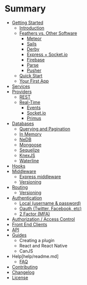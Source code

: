 # Summary

* [Getting Started](README.md)
   * [Introduction](getting-started/readme.md)
   * [Feathers vs. Other Software](getting-started/vs/readme.md)
      * [Meteor](getting-started/vs/meteor.md)
      * [Sails](getting-started/vs/sails.md)
      * [Derby](getting-started/vs/derby.md)
      * [Express + Socket.io](getting-started/vs/express-socketio.md)
      * [Firebase](getting-started/vs/firebase.md)
      * [Parse](getting-started/vs/parse.md)
      * [Pusher](getting-started/vs/pusher.md)
   * [Quick Start](getting-started/quick-start.md)
   * [Your First App](getting-started/your-first-app.md)
* [Services](services/readme.md)
* [Providers](providers/readme.md)
   * [REST](providers/rest.md)
   * [Real-Time](providers/real-time/readme.md)
      * [Events](providers/real-time/events.md)
      * [Socket.io](providers/real-time/socket-io.md)
      * [Primus](providers/real-time/primus.md)
* [Databases](databases/readme.md)
   * [Querying and Pagination](databases/querying.md)
   * [In Memory](databases/in_memory.md)
   * [NeDB](databases/nedatabases/md)
   * [Mongoose](databases/mongoose.md)
   * [Sequelize](databases/sequelize.md)
   * [KnexJS](databases/knexjs.md)
   * [Waterline](databases/waterline.md)
* [Hooks](hooks/readme.md)
* [Middleware](middleware/readme.md)
   * [Express middleware](middleware/express.md)
   * [Versioning](versioning.md)
* [Routing](routing/readme.md)
   * [Versioning](routing/versioning.md)
* [Authentication](authentication/readme.md)
   * [Local (username & password)](authentication/local.md)
   * [Oauth (Twitter, Facebook, etc)]()
   * [2 Factor (MFA)]()
* [Authorization / Access Control](authorization/readme.md)
* [Front End Clients](clients/readme.md)
* [API](api/readme.md)
* [Guides](guides/readme.md)
   * Creating a plugin
   * React and React Native
   * CanJS
* Help[help/readme.md]
   * [FAQ](faq.md)
* [Contributing](contributing.md)
* [Changelog](changelog.md)
* [License](license.md)

